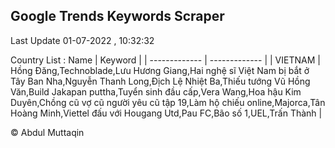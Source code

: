 

## Google Trends Keywords Scraper 
 
Last Update 01-07-2022 , 10:32:32

Country List :
 Name  | Keyword |
| ------------- | ------------- |
| VIETNAM | Hồng Đăng,Technoblade,Lưu Hương Giang,Hai nghệ sĩ Việt Nam bị bắt ở Tây Ban Nha,Nguyễn Thanh Long,Địch Lệ Nhiệt Ba,Thiếu tướng Vũ Hồng Văn,Build Jakapan puttha,Tuyển sinh đầu cấp,Vera Wang,Hoa hậu Kim Duyên,Chồng cũ vợ cũ người yêu cũ tập 19,Làm hộ chiếu online,Majorca,Tân Hoàng Minh,Viettel đấu với Hougang Utd,Pau FC,Bão số 1,UEL,Trấn Thành |



© Abdul Muttaqin 
